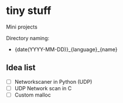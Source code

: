 # tiny stuff
Mini projects 

Directory naming:
- {date(YYYY-MM-DD)}\_{language}\_{name}

## Idea list 
- [ ] Networkscaner in Python (UDP)
- [ ] UDP Network scan in C 
- [ ] Custom malloc
